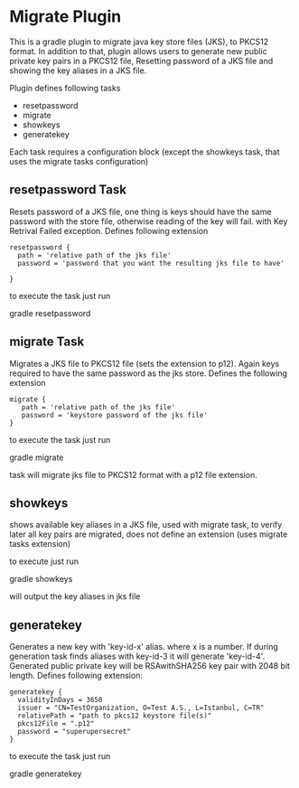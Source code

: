 # Migrate Plugin

This is a gradle plugin to migrate java key store files (JKS), to PKCS12 format.
In addition to that, plugin allows users to generate new public private key pairs in a PKCS12 file,
Resetting password of a JKS file and showing the key aliases in a JKS file.

Plugin defines following tasks

- resetpassword
- migrate
- showkeys
- generatekey

Each task requires a configuration block (except the showkeys task, that uses the migrate tasks configuration)

## resetpassword Task

Resets password of a JKS file, one thing is keys should have the same password with the store file, otherwise reading of the
key will fail. with Key Retrival Failed exception. Defines following extension

```
resetpassword {
  path = 'relative path of the jks file'
  password = 'password that you want the resulting jks file to have'
  
}
```

to execute the task just run 

gradle resetpassword

## migrate Task

Migrates a JKS file to PKCS12 file (sets the extension to p12). Again keys required to have the same password
as the jks store. Defines the following extension

```
migrate {
   path = 'relative path of the jks file'
   password = 'keystore password of the jks file'
}

```

to execute the task just run

gradle migrate

task will migrate jks file to PKCS12 format with a p12 file extension.

## showkeys

shows available key aliases in a JKS file, used with migrate task, to verify later all key pairs are migrated, does not 
define an extension (uses migrate tasks extension)

to execute just run

gradle showkeys

will output the key aliases in jks file

## generatekey 

Generates a new key with 'key-id-x' alias. where x is a number. If during generation task finds aliases with key-id-3 it will 
generate 'key-id-4'. Generated public private key will be RSAwithSHA256 key pair with 2048 bit length. Defines following extension:

```
generatekey {
  validityInDays = 3650
  issuer = "CN=TestOrganization, O=Test A.S., L=Istanbul, C=TR"
  relativePath = "path to pkcs12 keystore file(s)"
  pkcs12File = ".p12"
  password = "superupersecret"
}
```

to execute the task just run

gradle generatekey







